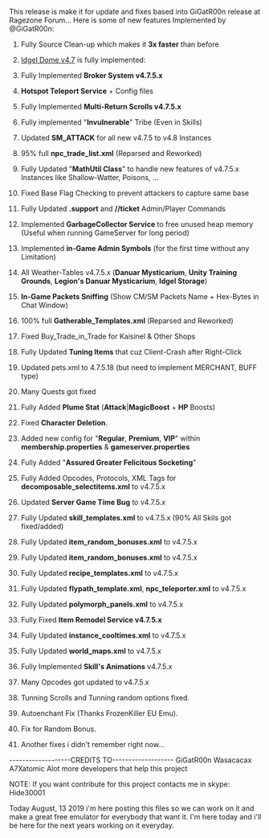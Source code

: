 This release is make it for update and fixes based into GiGatR00n release at Ragezone Forum...
Here is some of new features Implemented by @GiGatR00n:

1.  Fully Source Clean-up which makes it **3x faster** than before

2.  [Idgel Dome v4.7](https://www.youtube.com/watch?v=ssAScomOwp4) is fully implemented:

3.  Fully Implemented **Broker System v4.7.5.x**

4.  **Hotspot Teleport Service** + Config files

5.  Fully Implemented **Multi-Return Scrolls v4.7.5.x**

6.  Fully implemented "**Invulnerable**" Tribe (Even in Skills)

7.  Updated **SM_ATTACK** for all new v4.7.5 to v4.8 Instances

8.  95% full **npc_trade_list.xml** (Reparsed and Reworked)

9.  Fully Updated "**MathUtil Class**" to handle new features of v4.7.5.x Instances like Shallow-Watter, Poisons, ...

10. Fixed Base Flag Checking to prevent attackers to capture same base

11. Fully Updated **.support** and **//ticket**  Admin/Player Commands

13. Implemented **GarbageCollector Service** to free unused heap memory (Useful when running GameServer for long period)

14. Implemented  **in-Game Admin Symbols** (for the first time without any Limitation)

15. All Weather-Tables v4.7.5.x (**Danuar Mysticarium**, **Unity Training Grounds**, **Legion's Danuar Mysticarium**, **Idgel Storage**)

16. **In-Game Packets Sniffing** (Show CM/SM Packets Name + Hex-Bytes in Chat Window)

17. 100% full **Gatherable_Templates.xml** (Reparsed and Reworked)

18. Fixed Buy_Trade_in_Trade for Kaisinel & Other Shops

19. Fully Updated **Tuning Items** that cuz Client-Crash after Right-Click

20. Updated pets.xml  to  4.7.5.18  (but need to implement MERCHANT, BUFF type)

21. Many Quests got fixed

22. Fully Added **Plume Stat** (**Attack**|**MagicBoost** + **HP** Boosts)

23. Fixed **Character Deletion**.

24. Added new config for "**Regular**, **Premium**, **VIP**" within  **membership.properties**  &  **gameserver.properties**

25. Fully Added "**Assured Greater Felicitous Socketing**"

26. Fully Added Opcodes, Protocols, XML Tags for **decomposable_selectitems.xml** to v4.7.5.x

27. Updated **Server Game Time Bug** to v4.7.5.x

28. Fully Updated  **skill_templates.xml**  to v4.7.5.x (90% All Skils got fixed/added)

29. Fully Updated  **item_random_bonuses.xml**  to v4.7.5.x

30. Fully Updated  **item_random_bonuses.xml**  to v4.7.5.x

31. Fully Updated  **recipe_templates.xml**   to v4.7.5.x

32. Fully Updated  **flypath_template.xml**,  **npc_teleporter.xml**   to v4.7.5.x

33. Fully Updated  **polymorph_panels.xml**  to v4.7.5.x

34. Fully Fixed **Item Remodel Service v4.7.5.x**

35. Fully Updated  **instance_cooltimes.xml**  to v4.7.5.x

36. Fully Updated  **world_maps.xml**  to v4.7.5.x

37. Fully Implemented **Skill's Animations** v4.7.5.x

38. Many Opcodes got updated to v4.7.5.x

39. Tunning Scrolls and Tunning random options fixed.

40. Autoenchant Fix (Thanks FrozenKiller EU Emu).

41. Fix for Random Bonus.

42. Another fixes i didn't remember right now...

-------------------CREDITS TO-------------------
GiGatR00n
Wasacacax
A7Xatomic
Alot more developers that help this project

NOTE: If you want contribute for this project contacts me in skype: Hide30001

Today August, 13 2019 i'm here posting this files so we can work on it and make a great free emulator for everybody that want it.
I'm here today and i'll be here for the next years working on it everyday.
